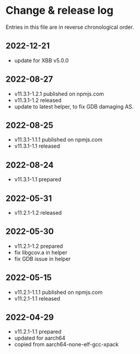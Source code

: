 # Change & release log

Entries in this file are in reverse chronological order.

## 2022-12-21

* update for XBB v5.0.0

## 2022-08-27

* v11.3.1-1.2.1 published on npmjs.com
* v11.3.1-1.2 released
* update to latest helper, to fix GDB damaging AS.

## 2022-08-25

* v11.3.1-1.1.1 published on npmjs.com
* v11.3.1-1.1 released

## 2022-08-24

* v11.3.1-1.1 prepared

## 2022-05-31

* v11.2.1-1.2 released

## 2022-05-30

* v11.2.1-1.2 prepared
* fix libgcov.a in helper
* fix GDB issue in helper

## 2022-05-15

* v11.2.1-1.1.1 published on npmjs.com
* v11.2.1-1.1 released

## 2022-04-29

* v11.2.1-1.1 prepared
* updated for aarch64
* copied from aarch64-none-elf-gcc-xpack
